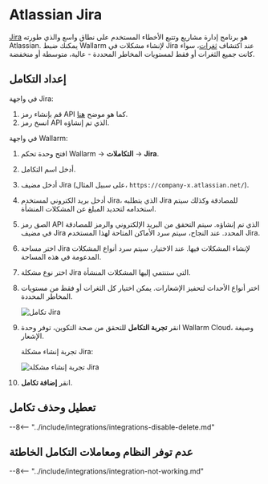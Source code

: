 # Atlassian Jira

[Jira](https://www.atlassian.com/software/jira) هو برنامج إدارة مشاريع وتتبع الأخطاء المستخدم على نطاق واسع والذي طورته Atlassian. يمكنك ضبط Wallarm لإنشاء مشكلات في Jira عند اكتشاف [ثغرات](../../../glossary-en.md#vulnerability)، سواء كانت جميع الثغرات أو فقط لمستويات المخاطر المحددة - عالية، متوسطة أو منخفضة.

## إعداد التكامل

في واجهة Jira: 

1. قم بإنشاء رمز API كما هو موضح [هنا](https://support.atlassian.com/atlassian-account/docs/manage-api-tokens-for-your-atlassian-account/#Create-an-API-token).
1. انسخ رمز API الذي تم إنشاؤه.

في واجهة Wallarm:

1. افتح وحدة تحكم Wallarm → **التكاملات** → **Jira**.
1. أدخل اسم التكامل.
1. أدخل مضيف Jira (على سبيل المثال، `https://company-x.atlassian.net/`).
1. أدخل بريد الكتروني لمستخدم Jira، الذي يتطلبه Jira للمصادقة وكذلك سيتم استخدامه لتحديد المبلغ عن المشكلات المنشأة.
1. الصق رمز API الذي تم إنشاؤه. سيتم التحقق من البريد الإلكتروني والرمز للمصادقة في مضيف Jira المحدد. عند النجاح، سيتم سرد الأماكن المتاحة لهذا المستخدم Jira.
1. اختر مساحة Jira لإنشاء المشكلات فيها. عند الاختيار، سيتم سرد أنواع المشكلات المدعومة في هذه المساحة.
1. اختر نوع مشكلة Jira التي ستنتمي إليها المشكلات المنشأة.
1. اختر أنواع الأحداث لتحفيز الإشعارات. يمكن اختيار كل الثغرات أو فقط من مستويات المخاطر المحددة.

    ![تكامل Jira](../../../images/user-guides/settings/integrations/add-jira-integration.png)

1. انقر **تجربة التكامل** للتحقق من صحة التكوين، توفر وحدة Wallarm Cloud، وصيغة الإشعار.

    تجربة إنشاء مشكلة Jira:

    ![تجربة إنشاء مشكلة Jira](../../../images/user-guides/settings/integrations/test-jira-issue-creation.png)

1. انقر **إضافة تكامل**.

## تعطيل وحذف تكامل

--8<-- "../include/integrations/integrations-disable-delete.md"

## عدم توفر النظام ومعاملات التكامل الخاطئة

--8<-- "../include/integrations/integration-not-working.md"